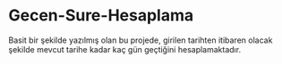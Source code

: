 # Gecen-Sure-Hesaplama
Basit bir şekilde yazılmış olan bu projede, girilen tarihten itibaren olacak şekilde mevcut tarihe kadar kaç gün geçtiğini hesaplamaktadır.
